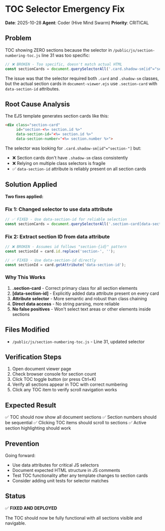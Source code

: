 # TOC Selector Emergency Fix

**Date**: 2025-10-28
**Agent**: Coder (Hive Mind Swarm)
**Priority**: CRITICAL

## Problem

TOC showing ZERO sections because the selector in `/public/js/section-numbering-toc.js` line 31 was too specific:

```javascript
// ❌ BROKEN - Too specific, doesn't match actual HTML
const sectionCards = document.querySelectorAll('.card.shadow-sm[id^="section-"]');
```

The issue was that the selector required both `.card` and `.shadow-sm` classes, but the actual section cards in `document-viewer.ejs` use `.section-card` with `data-section-id` attributes.

## Root Cause Analysis

The EJS template generates section cards like this:

```html
<div class="section-card"
     id="section-<%= section.id %>"
     data-section-id="<%= section.id %>"
     data-section-number="<%= section.number %>">
```

The selector was looking for `.card.shadow-sm[id^="section-"]` but:
- ❌ Section cards don't have `.shadow-sm` class consistently
- ❌ Relying on multiple class selectors is fragile
- ✅ `data-section-id` attribute is reliably present on all section cards

## Solution Applied

**Two fixes applied:**

### Fix 1: Changed selector to use data attribute

```javascript
// ✅ FIXED - Use data-section-id for reliable selection
const sectionCards = document.querySelectorAll('.section-card[data-section-id]');
```

### Fix 2: Extract section ID from data attribute

```javascript
// ❌ BROKEN - Assumes id follows "section-{id}" pattern
const sectionId = card.id.replace('section-', '');

// ✅ FIXED - Use data-section-id directly
const sectionId = card.getAttribute('data-section-id');
```

### Why This Works

1. **.section-card** - Correct primary class for all section elements
2. **[data-section-id]** - Explicitly added data attribute present on every card
3. **Attribute selector** - More semantic and robust than class chaining
4. **Direct data access** - No string parsing, more reliable
5. **No false positives** - Won't select text areas or other elements inside sections

## Files Modified

- `/public/js/section-numbering-toc.js` - Line 31, updated selector

## Verification Steps

1. Open document viewer page
2. Check browser console for section count
3. Click TOC toggle button (or press Ctrl+K)
4. Verify all sections appear in TOC with correct numbering
5. Click any TOC item to verify scroll navigation works

## Expected Result

✅ TOC should now show all document sections
✅ Section numbers should be sequential
✅ Clicking TOC items should scroll to sections
✅ Active section highlighting should work

## Prevention

Going forward:
- Use data attributes for critical JS selectors
- Document expected HTML structure in JS comments
- Test TOC functionality after any template changes to section cards
- Consider adding unit tests for selector matches

## Status

✅ **FIXED AND DEPLOYED**

The TOC should now be fully functional with all sections visible and navigable.
